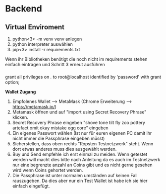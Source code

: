 # Backend
## Virtual Enviroment
1. python<3> -m venv venv anlegen
2. python interpreter auswählen 
3. pip<3> install -r requirements.txt 

Wenn ihr Bibliotheken benötigt die noch nicht im requirements stehen einfach eintragen und Schritt 3 erneut ausführen

### 
grant all privileges on *.* to root@localhost identified by 'password' with grant option;

**Wallet Zugang**
  1. Empfolenes Wallet --> MetaMask (Chrome Erweiterung --> https://metamask.io/)
  2. Metamask öffnen und auf "import using Secret Recovery Phrase" klicken.
  3. Secret Recovery Phrase eingeben "shove tone tilt fly zoo pottery artefact omit okay mistake egg core" eingeben
  4. Ein eigenes Passwort wählen (Ist nur für euren eigenen PC damit ihr nicht immer die Passphrase eingeben müsst)
  5. Sicherstellen, dass oben rechts "Ropsten Testnetzwerk" steht. Wenn dort etwas anderes muss dies ausgewählt werden.
  6. Buy und Send empfehle ich erst einmal zu meiden. Wenn getestet werden will macht dies bitte nach Anleitung da es auch im Testnetzwerk nur eine begrenzte anzahl an Coins gibt und es nicht gerne gesehen wird wenn Coins gehortet werden.
  7. Die Passphrase ist unter normalen umständen auf keinen Fall rauszugeben. Da dies aber nur ein Test Wallet ist habe ich sie hier einfach eingefügt.